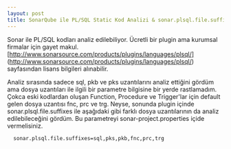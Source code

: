 ```yaml
---
layout: post
title: SonarQube ile PL/SQL Static Kod Analizi & sonar.plsql.file.suffixes
---
```


Sonar ile PL/SQL kodları analiz edilebiliyor. Ücretli bir plugin ama kurumsal firmalar için gayet makul.
[http://www.sonarsource.com/products/plugins/languages/plsql/] (http://www.sonarsource.com/products/plugins/languages/plsql/) sayfasından lisans bilgileri alınabilir.


Analiz sırasında sadece sql, pkb ve pks uzantılarını analiz ettiğini gördüm ama dosya uzantıları ile ilgili bir parametre bilgisine bir yerde rastlamadım.
Çokca eski kodlardan oluşan Function, Procedure ve Trigger'lar için default gelen dosya uzantısı fnc, prc ve trg.
Neyse, sonunda plugin içinde sonar.plsql.file.suffixes ile aşağıdaki gibi farklı dosya uzantılarının da analiz edilebileceğini gördüm.
Bu parametreyi sonar-project.properties içide vermelisiniz.


```
  sonar.plsql.file.suffixes=sql,pks,pkb,fnc,prc,trg
```